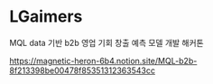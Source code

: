 # LGaimers
MQL data 기반 b2b 영업 기회 창출 예측 모델 개발 해커톤

https://magnetic-heron-6b4.notion.site/MQL-b2b-8f213398be00478f85351312363543cc
